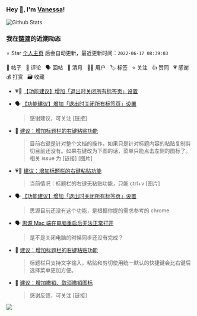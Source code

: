 ### Hey 👋, I'm [Vanessa](http://vanessa.b3log.org/)!

![Github Stats](https://github-readme-stats.vercel.app/api?username=Vanessa219&show_icons=true)

<!--events start -->

### 我在[链滴](https://ld246.com)的近期动态

⭐️ Star [个人主页](https://github.com/Vanessa219/Vanessa219) 后会自动更新，最近更新时间：`2022-06-17 08:39:03`

📝 帖子 &nbsp; 💬 评论 &nbsp; 🗣 回帖 &nbsp; 🌙 清月 &nbsp; 👨‍💻 用户 &nbsp; 🏷️ 标签 &nbsp; ⭐️ 关注 &nbsp; 👍 赞同 &nbsp; 💗 感谢 &nbsp; 💰 打赏 &nbsp; 🗃 收藏

* 💗📝 [【功能建议】增加「退出时关闭所有标签页」设置](https://ld246.com/article/1655031666199)

  > 
* 🗣 [【功能建议】增加「退出时关闭所有标签页」设置](https://ld246.com/article/1655031666199/comment/1655221543323#comments)

  > 感谢建议，可关注 [链接]
* 💬 [建议：增加标题栏的右键粘贴功能](https://ld246.com/article/1655210134668/comment/1655263953504#comments)

  > 目前右键是针对整个文档的操作，如果只是针对标题内容的粘贴复制剪切目前还没有。如果右键改为下图的话，菜单只能点击左侧的图标了。 相关 issue 为 [链接] [图片]
* 💗📝 [建议：增加标题栏的右键粘贴功能](https://ld246.com/article/1655210134668)

  > 当前情况：标题栏的右键无粘贴功能，只能 ctrl+v [图片]
* 🗣 [【功能建议】增加「退出时关闭所有标签页」设置](https://ld246.com/article/1655031666199/comment/1655221543323#comments)

  > 思源目前还没有这个功能，是根据你提的需求参考的 chrome
* 🗣 [思源 Mac 端在电脑重启后无法正常打开](https://ld246.com/article/1654917652395/comment/1655189224478#comments)

  > 是不是关闭电脑的时候同步还没有完成？
* 💬 [建议：增加标题栏的右键粘贴功能](https://ld246.com/article/1655210134668/comment/1655211499856#comments)

  > 标题栏只支持文字输入，粘贴和剪切使用统一默认的快捷键会比右键后选择菜单更加方便。
* 💬 [建议：增加撤销、取消撤销图标](https://ld246.com/article/1655171059865/comment/1655178361848#comments)

  > 感谢反馈，可关注 [链接]


<!--events end -->

<a title="Hits" target="_blank" href="https://github.com/Vanessa219/Vanessa219"><img src="https://hits.b3log.org/Vanessa219/Vanessa219.svg"></a>

